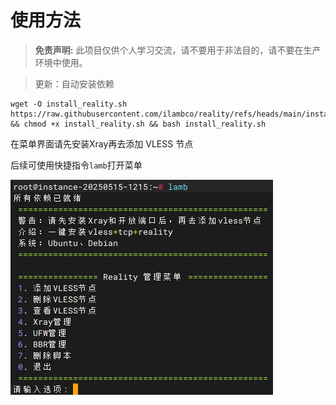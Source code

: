 # 使用方法
> **免责声明:** 此项目仅供个人学习交流，请不要用于非法目的，请不要在生产环境中使用。

> 更新：自动安装依赖

```
wget -O install_reality.sh https://raw.githubusercontent.com/ilambco/reality/refs/heads/main/install_reality.sh && chmod +x install_reality.sh && bash install_reality.sh
```

在菜单界面请先安装Xray再去添加 VLESS 节点

后续可使用快捷指令`lamb`打开菜单

![界面](https://raw.githubusercontent.com/ilambco/reality/ee10e80023c8de402be31a70b12c152b402d0515/jiemian.png)
